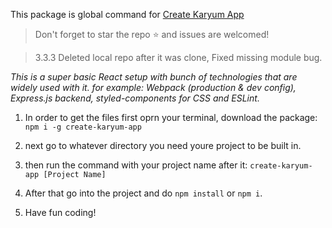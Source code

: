 This package is global command for [Create Karyum App](https://github.com/Karyum/React-Simple-Setup)

> Don't forget to star the repo :star: and issues are welcomed!

> 3.3.3 Deleted local repo after it was clone, Fixed missing module bug.

_This is a super basic React setup with bunch of technologies that are widely used with it. for example: Webpack (production & dev config), Express.js backend, styled-components for CSS and ESLint._

1. In order to get the files first oprn your terminal, download the package:
   `npm i -g create-karyum-app`

2. next go to whatever directory you need youre project to be built in.

3. then run the command with your project name after it: `create-karyum-app [Project Name]`

4. After that go into the project and do `npm install` or `npm i`.

5. Have fun coding!
